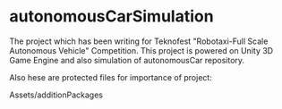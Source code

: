 # autonomousCarSimulation

The project which has been writing for Teknofest "Robotaxi-Full Scale Autonomous Vehicle" Competition. This project is powered on Unity 3D Game Engine and also simulation of autonomousCar repository.

Also hese are protected files for importance of project:

Assets/additionPackages